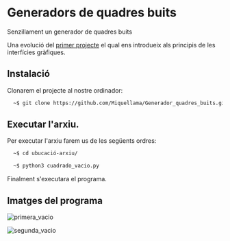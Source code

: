 # Generadors de quadres buits
Senzillament un generador de quadres buits

Una evolució del [primer projecte](https://github.com/Miquellama/Generador_quadres.git) el qual ens introdueix als principis de les interfícies gràfiques.






## Instalació

Clonarem el projecte al nostre ordinador:

```bash
  ~$ git clone https://github.com/Miquellama/Generador_quadres_buits.git
```
## Executar l'arxiu.

Per executar l'arxiu farem us de les següents ordres:

```bash
  ~$ cd ubucació-arxiu/
```

```bash
  ~$ python3 cuadrado_vacio.py

```
Finalment s'executara el programa.

## Imatges del programa

![primera_vacio](https://github.com/Miquellama/Generadors_quadres_buits/assets/54858840/d01ed305-392b-49d8-bb75-43e97cdc54d4)

![segunda_vacio](https://github.com/Miquellama/Generadors_quadres_buits/assets/54858840/ff977c6c-3994-4b36-8948-5a3bf3aa7edc)







